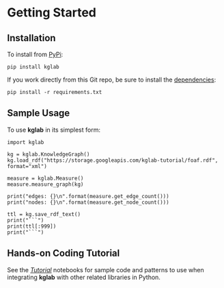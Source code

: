 # Getting Started

## Installation

To install from [PyPi](https://pypi.python.org/pypi/kglab):
```
pip install kglab
```

If you work directly from this Git repo, be sure to install the 
[dependencies](https://pip.pypa.io/en/stable/reference/pip_install/#requirements-file-format):
```
pip install -r requirements.txt
```


## Sample Usage

To use **kglab** in its simplest form:
```
import kglab

kg = kglab.KnowledgeGraph()
kg.load_rdf("https://storage.googleapis.com/kglab-tutorial/foaf.rdf", format="xml")

measure = kglab.Measure()
measure.measure_graph(kg)

print("edges: {}\n".format(measure.get_edge_count()))
print("nodes: {}\n".format(measure.get_node_count()))

ttl = kg.save_rdf_text()
print("```")
print(ttl[:999])
print("```")
```


## Hands-on Coding Tutorial

See the [*Tutorial*](../tutorial/) notebooks for sample code and
patterns to use when integrating **kglab** with other related
libraries in Python.
